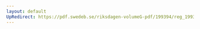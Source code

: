 ```yaml
---
layout: default
UpRedirect: https://pdf.swedeb.se/riksdagen-volumeG-pdf/199394/reg_199394_NU/reg_199394_NU_0003.pdf
---
```

